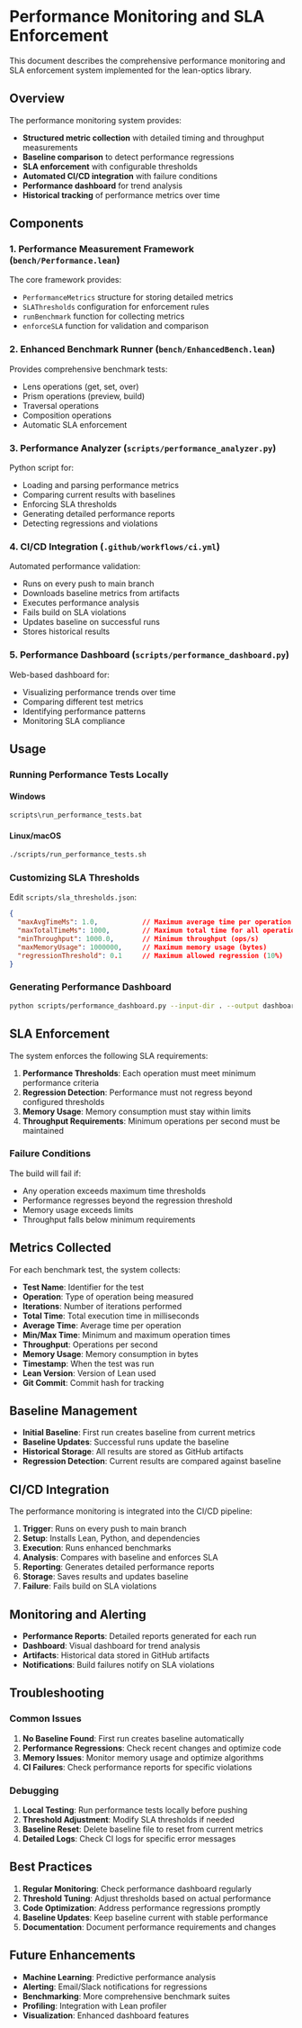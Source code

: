 # Performance Monitoring and SLA Enforcement

This document describes the comprehensive performance monitoring and SLA enforcement system implemented for the lean-optics library.

## Overview

The performance monitoring system provides:
- **Structured metric collection** with detailed timing and throughput measurements
- **Baseline comparison** to detect performance regressions
- **SLA enforcement** with configurable thresholds
- **Automated CI/CD integration** with failure conditions
- **Performance dashboard** for trend analysis
- **Historical tracking** of performance metrics over time

## Components

### 1. Performance Measurement Framework (`bench/Performance.lean`)

The core framework provides:
- `PerformanceMetrics` structure for storing detailed metrics
- `SLAThresholds` configuration for enforcement rules
- `runBenchmark` function for collecting metrics
- `enforceSLA` function for validation and comparison

### 2. Enhanced Benchmark Runner (`bench/EnhancedBench.lean`)

Provides comprehensive benchmark tests:
- Lens operations (get, set, over)
- Prism operations (preview, build)
- Traversal operations
- Composition operations
- Automatic SLA enforcement

### 3. Performance Analyzer (`scripts/performance_analyzer.py`)

Python script for:
- Loading and parsing performance metrics
- Comparing current results with baselines
- Enforcing SLA thresholds
- Generating detailed performance reports
- Detecting regressions and violations

### 4. CI/CD Integration (`.github/workflows/ci.yml`)

Automated performance validation:
- Runs on every push to main branch
- Downloads baseline metrics from artifacts
- Executes performance analysis
- Fails build on SLA violations
- Updates baseline on successful runs
- Stores historical results

### 5. Performance Dashboard (`scripts/performance_dashboard.py`)

Web-based dashboard for:
- Visualizing performance trends over time
- Comparing different test metrics
- Identifying performance patterns
- Monitoring SLA compliance

## Usage

### Running Performance Tests Locally

#### Windows
```cmd
scripts\run_performance_tests.bat
```

#### Linux/macOS
```bash
./scripts/run_performance_tests.sh
```

### Customizing SLA Thresholds

Edit `scripts/sla_thresholds.json`:

```json
{
  "maxAvgTimeMs": 1.0,           // Maximum average time per operation
  "maxTotalTimeMs": 1000,        // Maximum total time for all operations
  "minThroughput": 1000.0,       // Minimum throughput (ops/s)
  "maxMemoryUsage": 1000000,     // Maximum memory usage (bytes)
  "regressionThreshold": 0.1     // Maximum allowed regression (10%)
}
```

### Generating Performance Dashboard

```bash
python scripts/performance_dashboard.py --input-dir . --output dashboard.html
```

## SLA Enforcement

The system enforces the following SLA requirements:

1. **Performance Thresholds**: Each operation must meet minimum performance criteria
2. **Regression Detection**: Performance must not regress beyond configured thresholds
3. **Memory Usage**: Memory consumption must stay within limits
4. **Throughput Requirements**: Minimum operations per second must be maintained

### Failure Conditions

The build will fail if:
- Any operation exceeds maximum time thresholds
- Performance regresses beyond the regression threshold
- Memory usage exceeds limits
- Throughput falls below minimum requirements

## Metrics Collected

For each benchmark test, the system collects:

- **Test Name**: Identifier for the test
- **Operation**: Type of operation being measured
- **Iterations**: Number of iterations performed
- **Total Time**: Total execution time in milliseconds
- **Average Time**: Average time per operation
- **Min/Max Time**: Minimum and maximum operation times
- **Throughput**: Operations per second
- **Memory Usage**: Memory consumption in bytes
- **Timestamp**: When the test was run
- **Lean Version**: Version of Lean used
- **Git Commit**: Commit hash for tracking

## Baseline Management

- **Initial Baseline**: First run creates baseline from current metrics
- **Baseline Updates**: Successful runs update the baseline
- **Historical Storage**: All results are stored as GitHub artifacts
- **Regression Detection**: Current results are compared against baseline

## CI/CD Integration

The performance monitoring is integrated into the CI/CD pipeline:

1. **Trigger**: Runs on every push to main branch
2. **Setup**: Installs Lean, Python, and dependencies
3. **Execution**: Runs enhanced benchmarks
4. **Analysis**: Compares with baseline and enforces SLA
5. **Reporting**: Generates detailed performance reports
6. **Storage**: Saves results and updates baseline
7. **Failure**: Fails build on SLA violations

## Monitoring and Alerting

- **Performance Reports**: Detailed reports generated for each run
- **Dashboard**: Visual dashboard for trend analysis
- **Artifacts**: Historical data stored in GitHub artifacts
- **Notifications**: Build failures notify on SLA violations

## Troubleshooting

### Common Issues

1. **No Baseline Found**: First run creates baseline automatically
2. **Performance Regressions**: Check recent changes and optimize code
3. **Memory Issues**: Monitor memory usage and optimize algorithms
4. **CI Failures**: Check performance reports for specific violations

### Debugging

1. **Local Testing**: Run performance tests locally before pushing
2. **Threshold Adjustment**: Modify SLA thresholds if needed
3. **Baseline Reset**: Delete baseline file to reset from current metrics
4. **Detailed Logs**: Check CI logs for specific error messages

## Best Practices

1. **Regular Monitoring**: Check performance dashboard regularly
2. **Threshold Tuning**: Adjust thresholds based on actual performance
3. **Code Optimization**: Address performance regressions promptly
4. **Baseline Updates**: Keep baseline current with stable performance
5. **Documentation**: Document performance requirements and changes

## Future Enhancements

- **Machine Learning**: Predictive performance analysis
- **Alerting**: Email/Slack notifications for regressions
- **Benchmarking**: More comprehensive benchmark suites
- **Profiling**: Integration with Lean profiler
- **Visualization**: Enhanced dashboard features
